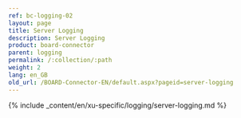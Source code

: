 ```yaml
---
ref: bc-logging-02
layout: page
title: Server Logging
description: Server Logging
product: board-connector
parent: logging
permalink: /:collection/:path
weight: 2
lang: en_GB
old_url: /BOARD-Connector-EN/default.aspx?pageid=server-logging
---
```

{% include _content/en/xu-specific/logging/server-logging.md %}